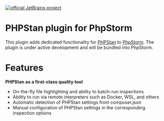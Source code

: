 [![official JetBrains project](https://jb.gg/badges/official.svg)](https://confluence.jetbrains.com/display/ALL/JetBrains+on+GitHub)

# PHPStan plugin for PhpStorm
This plugin adds dedicated functionality for [PHPStan](https://phpstan.org/) to [PhpStorm](https://www.jetbrains.com/phpstorm/). The plugin is under active development and will be bundled into PhpStorm.

# Features

**PHPStan as a first-class quality tool**

- On-the-fly file highlighting and ability to batch-run inspections
- Ability to run via remote interpreters such as Docker, WSL, and others
- Automatic detection of PHPStan settings from composer.json
- Manual configuration of PHPStan settings in the corresponding inspection options